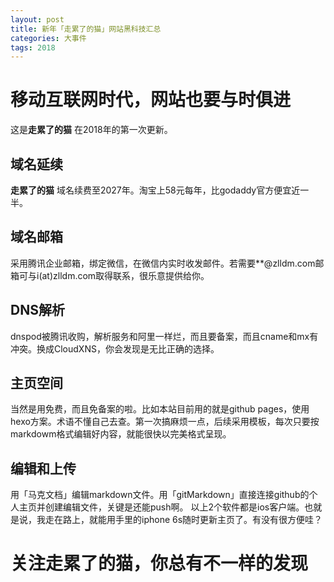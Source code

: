 ```yaml
---
layout: post
title: 新年「走累了的猫」网站黑科技汇总
categories: 大事件
tags: 2018
---
```


# 移动互联网时代，网站也要与时俱进 #

这是**走累了的猫** 在2018年的第一次更新。

## 域名延续

**走累了的猫** 域名续费至2027年。淘宝上58元每年，比godaddy官方便宜近一半。

## 域名邮箱

采用腾讯企业邮箱，绑定微信，在微信内实时收发邮件。若需要**@zlldm.com邮箱可与i(at)zlldm.com取得联系，很乐意提供给你。

## DNS解析

dnspod被腾讯收购，解析服务和阿里一样烂，而且要备案，而且cname和mx有冲突。换成CloudXNS，你会发现是无比正确的选择。

## 主页空间

当然是用免费，而且免备案的啦。比如本站目前用的就是github pages，使用hexo方案。术语不懂自己去查。第一次搞麻烦一点，后续采用模板，每次只要按markdowm格式编辑好内容，就能很快以完美格式呈现。

## 编辑和上传

用「马克文档」编辑markdown文件。用「gitMarkdown」直接连接github的个人主页并创建编辑文件，关键是还能push啊。
以上2个软件都是ios客户端。也就是说，我走在路上，就能用手里的iphone 6s随时更新主页了。有没有很方便哇？

# 关注走累了的猫，你总有不一样的发现 #
